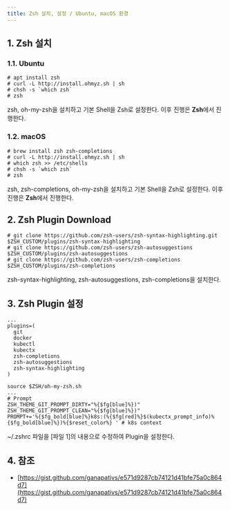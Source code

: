 ```yaml
---
title: Zsh 설치, 설정 / Ubuntu, macOS 환경
---
```


## 1. Zsh 설치

### 1.1. Ubuntu

```shell
# apt install zsh
# curl -L http://install.ohmyz.sh | sh
# chsh -s `which zsh`
# zsh
```

zsh, oh-my-zsh을 설치하고 기본 Shell을 Zsh로 설정한다. 이후 진행은 **Zsh**에서 진행한다. 

### 1.2. macOS

```shell
# brew install zsh zsh-completions
# curl -L http://install.ohmyz.sh | sh
# which zsh >> /etc/shells
# chsh -s `which zsh`
# zsh
```

zsh, zsh-completions, oh-my-zsh을 설치하고 기본 Shell을 Zsh로 설정한다. 이후 진행은 **Zsh**에서 진행한다.

## 2. Zsh Plugin Download

```shell
# git clone https://github.com/zsh-users/zsh-syntax-highlighting.git $ZSH_CUSTOM/plugins/zsh-syntax-highlighting
# git clone https://github.com/zsh-users/zsh-autosuggestions $ZSH_CUSTOM/plugins/zsh-autosuggestions
# git clone https://github.com/zsh-users/zsh-completions $ZSH_CUSTOM/plugins/zsh-completions
```

zsh-syntax-highlighting, zsh-autosuggestions, zsh-completions을 설치한다.

## 3. Zsh Plugin 설정

```viml {caption="[파일 1] ~/.zshrc", linenos=table}
...
plugins=(
  git
  docker
  kubectl
  kubectx
  zsh-completions
  zsh-autosuggestions
  zsh-syntax-highlighting
)

source $ZSH/oh-my-zsh.sh
...
# Prompt
ZSH_THEME_GIT_PROMPT_DIRTY="%{$fg[blue]%})"
ZSH_THEME_GIT_PROMPT_CLEAN="%{$fg[blue]%})"
PROMPT+='%{$fg_bold[blue]%}k8s:(%{$fg[red]%}$(kubectx_prompt_info)%{$fg_bold[blue]%})%{$reset_color%} ' # k8s context
```

~/.zshrc 파일을 [파일 1]의 내용으로 수정하여 Plugin을 설정한다. 

## 4. 참조

* [https://gist.github.com/ganapativs/e571d9287cb74121d41bfe75a0c864d7](https://gist.github.com/ganapativs/e571d9287cb74121d41bfe75a0c864d7)
